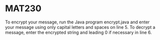 # MAT230

To encrypt your message, run the Java program encrypt.java and enter your message using only capital letters and spaces on line 5.
To decrypt a message, enter the encrypted string and leading 0 if necessary in line 6.
